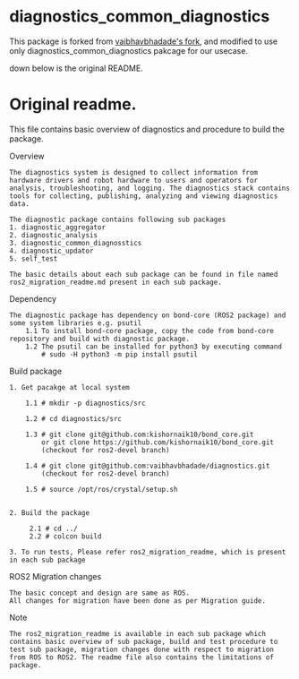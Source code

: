 # diagnostics_common_diagnostics

This package is forked from [vaibhavbhadade's fork](https://github.com/vaibhavbhadade/diagnostics), and modified to use only diagnostics_common_diagnostics pakcage for our usecase.

down below is the original README.

# Original readme.

This file contains basic overview of diagnostics and procedure to build the package.

Overview

	The diagnostics system is designed to collect information from hardware drivers and robot hardware to users and operators for analysis, troubleshooting, and logging. The diagnostics stack contains tools for collecting, publishing, analyzing and viewing diagnostics data.

	The diagnostic package contains following sub packages
	1. diagnostic_aggregator
	2. diagnostic_analysis
	3. diagnostic_common_diagnosstics
	4. diagnostic_updator
	5. self_test

	The basic details about each sub package can be found in file named ros2_migration_readme.md present in each sub package.

Dependency

	The diagnostic package has dependency on bond-core (ROS2 package) and some system libraries e.g. psutil
		1.1 To install bond-core package, copy the code from bond-core repository and build with diagnostic package.
		1.2 The psutil can be installed for python3 by executing command
		    # sudo -H python3 -m pip install psutil

Build package

	1. Get pacakge at local system 

		1.1 # mkdir -p diagnostics/src

		1.2 # cd diagnostics/src

		1.3 # git clone git@github.com:kishornaik10/bond_core.git 
		    or git clone https://github.com/kishornaik10/bond_core.git
		    (checkout for ros2-devel branch)
		
		1.4 # git clone git@github.com:vaibhavbhadade/diagnostics.git 
		    (checkout for ros2-devel branch)

		1.5 # source /opt/ros/crystal/setup.sh 
			

	2. Build the package

		 2.1 # cd ../
		 2.2 # colcon build

	3. To run tests, Please refer ros2_migration_readme, which is present in each sub package


ROS2 Migration changes 

	The basic concept and design are same as ROS.
	All changes for migration have been done as per Migration guide.

Note

	The ros2_migration_readme is available in each sub package which contains basic overview of sub package, build and test procedure to test sub package, migration changes done with respect to migration from ROS to ROS2. The readme file also contains the limitations of package.
